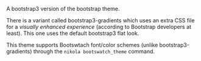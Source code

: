 A bootstrap3 version of the bootstrap theme.

There is a variant called bootstrap3-gradients which uses an extra CSS
file for a *visually enhanced experience* (according to Bootstrap
developers at least).  This one uses the default bootstrap3 flat look.

This theme supports Bootswtach font/color schemes (unlike
bootstrap3-gradients) through the `nikola bootswatch_theme` command.
